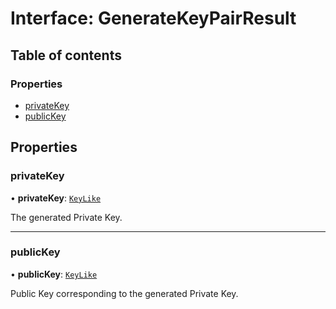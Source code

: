 # Interface: GenerateKeyPairResult

## Table of contents

### Properties

- [privateKey](key_generate_key_pair.GenerateKeyPairResult.md#privatekey)
- [publicKey](key_generate_key_pair.GenerateKeyPairResult.md#publickey)

## Properties

### privateKey

• **privateKey**: [`KeyLike`](../types/types.KeyLike.md)

The generated Private Key.

___

### publicKey

• **publicKey**: [`KeyLike`](../types/types.KeyLike.md)

Public Key corresponding to the generated Private Key.
